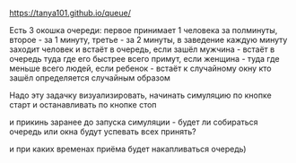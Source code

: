 https://tanya101.github.io/queue/

Есть 3 окошка очереди: первое принимает 1 человека за полминуты, второе - за 1 минуту, третье - за 2 минуты, в заведение каждую минуту заходит человек и встаёт в очередь, если зашёл мужчина - встаёт в очередь туда где его быстрее всего примут, если женщина - туда где меньше всего людей, если ребенок - встаёт к случайному окну
кто зашёл определяется случайным образом

Надо эту задачку визуализировать, начинать симуляцию по кнопке старт и останавливать по кнопке стоп

и прикинь заранее до запуска симуляции - будет ли собираться очередь или окна будут успевать всех принять?

и при каких временах приёма будет накапливаться очередь)